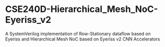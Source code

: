 # CSE240D-Hierarchical_Mesh_NoC-Eyeriss_v2
 A SystemVerilog implementation of Row-Stationary dataflow based on Eyeriss and Hierarchical Mesh NoC based on Eyeriss v2 CNN Accelerators
